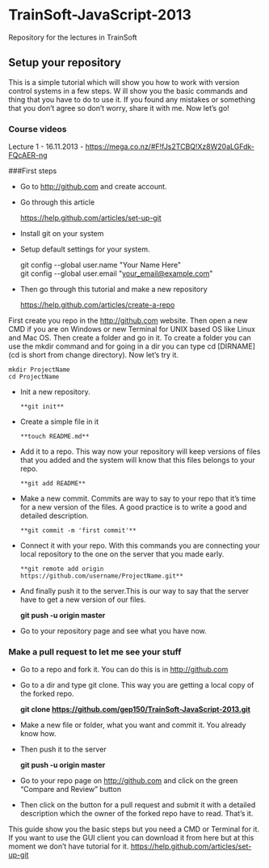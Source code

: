 TrainSoft-JavaScript-2013
=========================

Repository for the lectures in TrainSoft

## Setup your repository

This is a simple tutorial which will show you how to work with version control systems in a few steps. W
ill show you the basic commands and thing that you have to do to use it. If you found any mistakes or 
something that you don’t agree so don’t worry, share it with me. Now let’s go!

### Course videos

Lecture 1 - 16.11.2013 - https://mega.co.nz/#F!fJs2TCBQ!Xz8W20aLGFdk-FQcAER-ng

###First steps
* Go to http://github.com and create account.

* Go through this article

  https://help.github.com/articles/set-up-git

- Install git on your system

- Setup default settings for your system.

    git config --global user.name "Your Name Here"    
    git config --global user.email "your_email@example.com"   

- Then go through this tutorial and make a new repository

    https://help.github.com/articles/create-a-repo

First create you repo in the http://github.com website. Then open a new CMD if you are on Windows or new Terminal for UNIX based OS like Linux and Mac OS. Then create a folder and go in it. To create a folder you can use the mkdir command and for going in a dir you can type cd [DIRNAME] (cd is short from change directory). Now let’s try it.

	mkdir ProjectName
	cd ProjectName

- Init a new repository.

	  **git init**

- Create a simple file in it

	  **touch README.md**

- Add it to a repo. This way now your repository will keep versions of files that you added and the system will know that this files belongs to your repo.

	  **git add README**

- Make a new commit. Commits are way to say to your repo that it’s time for a new version of the files. A good practice is to write a good and detailed description.

	  **git commit -m 'first commit'**

- Connect it with your repo. With this commands you are connecting your local repository to the one on the server that you made early.

	  **git remote add origin https://github.com/username/ProjectName.git**

- And finally push it to the server.This is our way to say that the server have to get a new version of our files.

  	**git push -u origin master**

- Go to your repository page and see what you have now.

### Make a pull request to let me see your stuff

- Go to a repo and fork it. You can do this is in http://github.com

- Go to a dir and type git clone. This way you are getting a local copy of the forked repo.

  	**git clone https://github.com/gep150/TrainSoft-JavaScript-2013.git**

- Make a new file or folder, what you want and commit it. You already know how.

- Then push it to the server

  	**git push -u origin master**

- Go to your repo page on http://github.com and click on the green “Compare and Review” button

- Then click on the button for a pull request and submit it with a detailed description which the owner of the forked repo have to read. That’s it.


This guide show you the basic steps but you need a CMD or Terminal for it. If you want to use the GUI client you can download it from here but at this moment we don’t have tutorial for it.
https://help.github.com/articles/set-up-git

